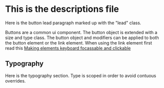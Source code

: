 # This is the descriptions file

<!-- section "buttons" -->
<p class="lead">Here is the button lead paragraph marked up with the "lead" class.</p>

Buttons are a common ui component. The button object is extended with a size and type class. The button object and modifiers can be applied to both the button element or the link element.  When using the link element first read this [Making elements keyboard focassable and clickable](http://www.456bereastreet.com/archive/201302/making_elements_keyboard_focusable_and_clickable/#main)

<!-- section "typography" -->
## Typography
Here is the typography section.  Type is scoped in order to avoid contuous overrides.
<!-- section "end" -->

